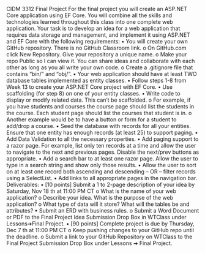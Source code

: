 CIDM 3312 Final Project
For the final project you will create an ASP.NET Core application using EF Core. You will combine all the
skills and technologies learned throughout this class into one complete web application.
Your task is to develop an idea for a web application that requires data storage and management, and
implement it using ASP.NET and EF Core with the following requirements:
• You will create your own GitHub repository. There is no GitHub Classroom link.
o On GitHub.com click New Repository. Give your repository a unique name.
o Make your repo Public so I can view it. You can share ideas and collaborate with each
other as long as you all write your own code.
o Create a .gitignore file that contains “bin/” and “obj/”.
• Your web application should have at least TWO database tables implemented as entity classes.
• Follow steps 1-8 from Week 13 to create your ASP.NET Core project with EF Core.
• Use scaffolding (for step 8) on one of your entity classes.
• Write code to display or modify related data. This can’t be scaffolded.
o For example, if you have students and courses the course page should list the students
in the course. Each student page should list the courses that student is in.
o Another example would be to have a button or form for a student to add/drop a course.
• Seed the database with records for all your entities. Ensure that one entity has enough records
(at least 25) to support paging.
• Add Data Validation to all the necessary properties.
• Add paging support to a razor page. For example, list only ten records at a time and allow the
user to navigate to the next and previous pages. Disable the next/prev buttons as appropriate.
• Add a search bar to at least one razor page. Allow the user to type in a search string and show
only those results.
• Allow the user to sort on at least one record both ascending and descending – OR – filter
records using a SelectList.
• Add links to all appropriate pages in the navigation bar.
Deliverables:
• [10 points] Submit a 1 to 2-page description of your idea by Saturday, Nov 18
th at 11:00 PM CT
o What is the name of your web application?
o Describe your idea. What is the purpose of the web application?
o What type of data will it store? What will the tables be and attributes?
▪ Submit an ERD with business rules.
o Submit a Word Document or PDF to the Final Project Idea Submission Drop Box in
WTClass under Lessons➔Final Project.
• [90 points] Complete project is due by Thursday, Dec 7
th at 11:00 PM CT
o Keep pushing changes to your GitHub repo until the deadline.
o Submit a link to your GitHub Repository on WTClass to the Final Project Submission
Drop Box under Lessons ➔ Final Project.
